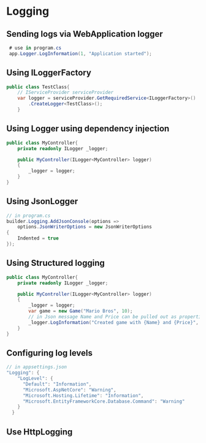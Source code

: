 ﻿# Logging
## Sending logs via WebApplication logger
```csharp
 # use in program.cs
 app.Logger.LogInformation(1, "Application started");
```
## Using ILoggerFactory
```csharp
public class TestClass{
    // IServiceProvider serviceProvider
    var logger = serviceProvider.GetRequiredService<ILoggerFactory>()
        .CreateLogger<TestClass>();
    }
```

## Using Logger using dependency injection
```csharp
public class MyController{
    private readonly ILogger _logger;

    public MyController(ILogger<MyController> logger)
    {
        _logger = logger;
    }
}
``` 
## Using JsonLogger
```csharp
// in program.cs
builder.Logging.AddJsonConsole(options => 
    options.JsonWriterOptions = new JsonWriterOptions
{
    Indented = true
});
```

## Using Structured logging
```csharp
public class MyController{
    private readonly ILogger _logger;

    public MyController(ILogger<MyController> logger)
    {
        _logger = logger;
        var game = new Game("Mario Bros", 10);
        // in Json message Name and Price can be pulled out as properties in State
        _logger.LogInformation("Created game with {Name} and {Price}", game.Name, game.Price);
    }
}    
```
## Configuring log levels
```csharp
// in appsettings.json
"Logging": {
    "LogLevel": {
      "Default": "Information",
      "Microsoft.AspNetCore": "Warning",
      "Microsoft.Hosting.Lifetime": "Information",
      "Microsoft.EntityFrameworkCore.Database.Command": "Warning"
    }
  }
```
## Use HttpLogging